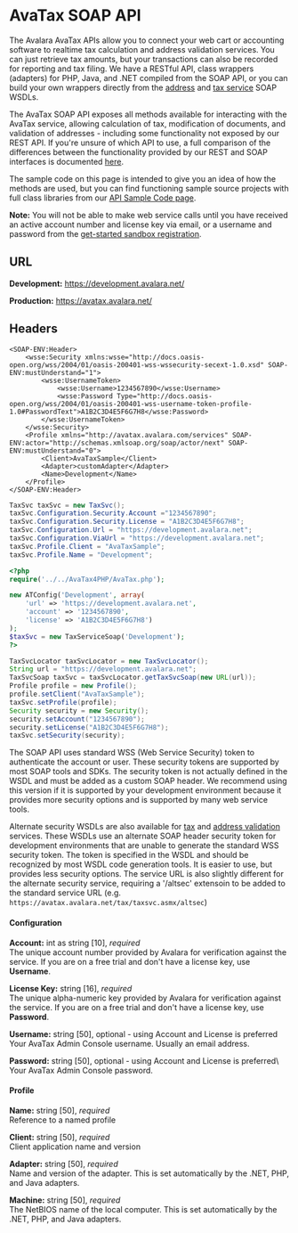 # AvaTax SOAP API

The Avalara AvaTax APIs allow you to connect your web cart or accounting software to realtime tax calculation and address validation services. You can just retrieve tax amounts, but your transactions can also be recorded for reporting and tax filing. We have a RESTful API, class wrappers (adapters) for PHP, Java, and .NET compiled from the SOAP API, or you can build your own wrappers directly from the <a href='https://development.avalara.net/address/addresssvc.wsdl' target="_blank">address</a> and <a href='https://development.avalara.net/tax/taxsvc.wsdl' target="_blank">tax service</a> SOAP WSDLs.

The AvaTax SOAP API exposes all methods available for interacting with the AvaTax service, allowing calculation of tax, modification of documents, and validation of addresses - including some functionality not exposed by our REST API.
If you're unsure of which API to use, a full comparison of the differences between the functionality provided by our REST and SOAP interfaces is documented <a href='http://developer.avalara.com/api-docs/designing-your-integration/soap-or-rest' target="_parent">here</a>.

The sample code on this page is intended to give you an idea of how the methods are used, but you can find functioning sample source projects with full class libraries from our <a href='http://github.com/avadev' target="_parent">API Sample Code page</a>.

**Note:** You will not be able to make web service calls until you have received an active account number and license key via email, or a username and password from the <a href='http://developer.avalara.com/getting-started' target="_parent">get-started sandbox registration</a>.

## URL

**Development:** https://development.avalara.net/

**Production:** https://avatax.avalara.net/

## Headers

```shell
<SOAP-ENV:Header>
    <wsse:Security xmlns:wsse="http://docs.oasis-open.org/wss/2004/01/oasis-200401-wss-wssecurity-secext-1.0.xsd" SOAP-ENV:mustUnderstand="1">
        <wsse:UsernameToken>
            <wsse:Username>1234567890</wsse:Username>
            <wsse:Password Type="http://docs.oasis-open.org/wss/2004/01/oasis-200401-wss-username-token-profile-1.0#PasswordText">A1B2C3D4E5F6G7H8</wsse:Password>
        </wsse:UsernameToken>
    </wsse:Security>
    <Profile xmlns="http://avatax.avalara.com/services" SOAP-ENV:actor="http://schemas.xmlsoap.org/soap/actor/next" SOAP-ENV:mustUnderstand="0">
        <Client>AvaTaxSample</Client>
        <Adapter>customAdapter</Adapter>
        <Name>Development</Name>
    </Profile>
</SOAP-ENV:Header>
```

```csharp
TaxSvc taxSvc = new TaxSvc();
taxSvc.Configuration.Security.Account ="1234567890";
taxSvc.Configuration.Security.License = "A1B2C3D4E5F6G7H8";
taxSvc.Configuration.Url = "https://development.avalara.net";
taxSvc.Configuration.ViaUrl = "https://development.avalara.net";
taxSvc.Profile.Client = "AvaTaxSample";
taxSvc.Profile.Name = "Development";

```

```php
<?php
require('../../AvaTax4PHP/AvaTax.php');

new ATConfig('Development', array(
    'url' => 'https://development.avalara.net',
    'account' => '1234567890',
    'license' => 'A1B2C3D4E5F6G7H8')
);
$taxSvc = new TaxServiceSoap('Development');
?>

```

```java
TaxSvcLocator taxSvcLocator = new TaxSvcLocator();
String url = "https://development.avalara.net";
TaxSvcSoap taxSvc = taxSvcLocator.getTaxSvcSoap(new URL(url));
Profile profile = new Profile();
profile.setClient("AvaTaxSample");
taxSvc.setProfile(profile);
Security security = new Security();
security.setAccount("1234567890");
security.setLicense("A1B2C3D4E5F6G7H8");
taxSvc.setSecurity(security);

```

The SOAP API uses standard WSS (Web Service Security) token to authenticate the account or user. These security tokens are supported by most SOAP tools and SDKs. The security token is not actually defined in the WSDL and must be added as a custom SOAP header. We recommend using this version if it is supported by your development environment because it provides more security options and is supported by many web service tools.

Alternate security WSDLs are also available for <a href='https://development.avalara.net/tax/taxsvcaltsec.wsdl' targest=_blank>tax</a> and <a href='https://development.avalara.net/address/addresssvcaltsec.wsdl' targest=_blank>address validation</a> services. These WSDLs use an alternate SOAP header security token for development environments that are unable to generate the standard WSS security token. The token is specified in the WSDL and should be recognized by most WSDL code generation tools. It is easier to use, but provides less security options. The service URL is also slightly different for the alternate security service, requiring a '/altsec' extensoin to be added to the standard service URL (e.g. `https://avatax.avalara.net/tax/taxsvc.asmx/altsec`)


#### Configuration

**Account:** int as string [10], *required*  
The unique account number provided by Avalara for verification against the service. 
If you are on a free trial and don't have a license key, use **Username**.

**License Key:** string [16], *required*  
The unique alpha-numeric key provided by Avalara for verification against the service. 
If you are on a free trial and don't have a license key, use **Password**.

**Username:** string [50], optional - using Account and License is preferred  
Your AvaTax Admin Console username. Usually an email address.

**Password:** string [50], optional - using Account and License is preferred\  
Your AvaTax Admin Console password.

#### Profile

**Name:** string [50], *required*  
Reference to a named profile

**Client:** string [50], *required*  
Client application name and version

**Adapter:** string [50], *required*  
Name and version of the adapter. 
This is set automatically by the .NET, PHP, and Java adapters.

**Machine:** string [50], *required*  
The NetBIOS name of the local computer. 
This is set automatically by the .NET, PHP, and Java adapters.
